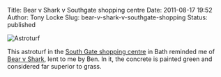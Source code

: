 Title: Bear v Shark v Southgate shopping centre
Date: 2011-08-17 19:52
Author: Tony Locke
Slug: bear-v-shark-v-southgate-shopping
Status: published

![Astroturf]({static}/images/2011/IMG_20110806_104019.jpg)

  
This astroturf in the [South Gate shopping centre](http://www.southgatebath.com/) in Bath reminded me of [Bear v Shark](http://www.guardian.co.uk/books/2002/jul/27/featuresreviews.guardianreview18), lent to me by Ben. In it, the concrete is painted green and considered far superior to grass.
